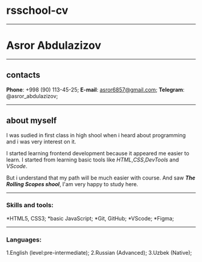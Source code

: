 # rsschool-cv
----------
# Asror Abdulazizov
----------
## contacts
**Phone**: +998 (90) 113-45-25;
**E-mail**: asror6857@gmail.com;
**Telegram**: @asror_abdulazizov;

----------
## about myself
I was sudied in first class in high shool when i heard 
about programming and i was very interest on it.

I started learning frontend development because it appeared 
me easier to learn. I started from learning basic tools like
*HTML*,*CSS*,*DevTools* and *VScode*.

But i understand that my path will be much easier with course.
And saw ***The Rolling Scopes shool***, I'am very happy to 
study here.

----------
### Skills and tools:
*HTML5, CSS3;
*basic JavaScript;
*Git, GitHub;
*VScode;
*Figma;

---------
### Languages:
1.English (level:pre-intermediate);
2.Russian (Advanced);
3.Uzbek (Native);
